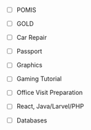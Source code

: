 - [ ] POMIS
- [ ] GOLD
- [ ] Car Repair
- [ ] Passport
- [ ] Graphics
- [ ] Gaming Tutorial
- [ ] Office Visit Preparation
- [ ] React, Java/Larvel/PHP
- [ ] Databases

